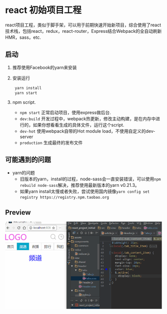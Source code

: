 #  react 初始项目工程

react项目工程，类似于脚手架，可以用于前期快速开始新项目，综合使用了react技术栈，包括react，redux，react-router，Express结合Webpack的全自动刷新HMR，sass，etc.

## 启动

1. 推荐使用Facebook的yarn来安装

2. 安装运行

        yarn install
        yarn start

3. npm script.

    * `npm start` 正常启动项目，使用express做后台.
    * `dev:build` 开发过程中，webpack热更新，修改主动构建，是在内存中进行的，如果你想看看生成的具体文件，运行这个script.
    * `dev-hot` 使用webpack自带的Hot module load，不使用自定义的dev-server
    * `production` 生成最终的发布文件

## 可能遇到的问题

- yarn的问题
  - 旧版本的yarn，install的过程，node-sass会一直安装错误，可以使用`npm rebuild node-sass`解决，推荐使用最新版本的yarn v0.21.3。
  - 如果yarn install太慢或者失败，尝试使用国内镜像`yarn config set registry https://registry.npm.taobao.org`

## Preview

 ![example preview](https://github.com/wuyanwuyan/react_project_initial/blob/master/preview/preview.gif)